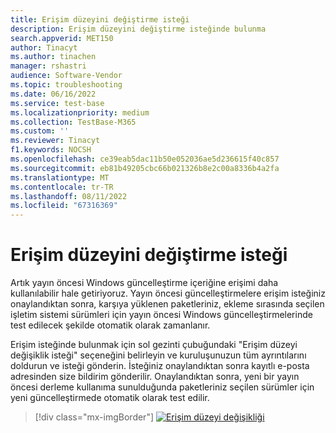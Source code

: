```yaml
---
title: Erişim düzeyini değiştirme isteği
description: Erişim düzeyini değiştirme isteğinde bulunma
search.appverid: MET150
author: Tinacyt
ms.author: tinachen
manager: rshastri
audience: Software-Vendor
ms.topic: troubleshooting
ms.date: 06/16/2022
ms.service: test-base
ms.localizationpriority: medium
ms.collection: TestBase-M365
ms.custom: ''
ms.reviewer: Tinacyt
f1.keywords: NOCSH
ms.openlocfilehash: ce39eab5dac11b50e052036ae5d236615f40c857
ms.sourcegitcommit: eb81b49205cbc66b021326b8e2c00a8336b4a2fa
ms.translationtype: MT
ms.contentlocale: tr-TR
ms.lasthandoff: 08/11/2022
ms.locfileid: "67316369"
---
```

# <a name="request-to-change-access-level"></a>Erişim düzeyini değiştirme isteği 

Artık yayın öncesi Windows güncelleştirme içeriğine erişimi daha kullanılabilir hale getiriyoruz. Yayın öncesi güncelleştirmelere erişim isteğiniz onaylandıktan sonra, karşıya yüklenen paketleriniz, ekleme sırasında seçilen işletim sistemi sürümleri için yayın öncesi Windows güncelleştirmelerinde test edilecek şekilde otomatik olarak zamanlanır. 

Erişim isteğinde bulunmak için sol gezinti çubuğundaki "Erişim düzeyi değişiklik isteği" seçeneğini belirleyin ve kuruluşunuzun tüm ayrıntılarını doldurun ve isteği gönderin. İsteğiniz onaylandıktan sonra kayıtlı e-posta adresinden size bildirim gönderilir. Onaylandıktan sonra, yeni bir yayın öncesi derleme kullanıma sunulduğunda paketleriniz seçilen sürümler için yeni güncelleştirmede otomatik olarak test edilir. 

> [!div class="mx-imgBorder"]
> [![Erişim düzeyi değişikliği](Media/accesslevelchange.png) ](Media/accesslevelchange.png#lightbox)
